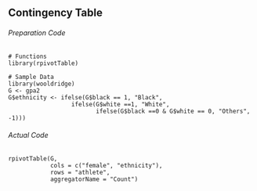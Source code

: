 ## Contingency Table
###### Preparation Code
```
# Functions
library(rpivotTable)

# Sample Data
library(wooldridge)
G <- gpa2
G$ethnicity <- ifelse(G$black == 1, "Black",
                  ifelse(G$white ==1, "White",
                         ifelse(G$black ==0 & G$white == 0, "Others", -1)))
```
###### Actual Code
```
rpivotTable(G,
            cols = c("female", "ethnicity"),
            rows = "athlete",
            aggregatorName = "Count")
```
